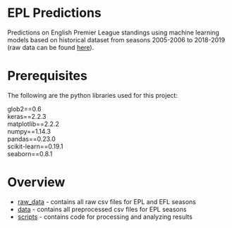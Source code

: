 # EPL Predictions
Predictions on English Premier League standings using machine learning models based on historical dataset from seasons 2005-2006 to 2018-2019 (raw data can be found [here](http://www.football-data.co.uk/data.php)).

# Prerequisites
The following are the python libraries used for this project:

glob2==0.6  
keras==2.2.3  
matplotlib==2.2.2  
numpy==1.14.3  
pandas==0.23.0  
scikit-learn==0.19.1  
seaborn==0.8.1  

# Overview
* [raw_data](raw_data) - contains all raw csv files for EPL and EFL seasons
* [data](data) - contains all preprocessed csv files for EPL seasons
* [scripts](scripts) - contains code for processing and analyzing results


